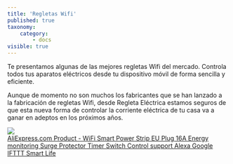 ```yaml
---
title: 'Regletas Wifi'
published: true
taxonomy:
    category:
        - docs
visible: true
---
```


Te presentamos algunas de las mejores regletas Wifi del mercado. Controla todos tus aparatos eléctricos desde tu dispositivo móvil de forma sencilla y eficiente.

Aunque de momento no son muchos los fabricantes que se han lanzado a la fabricación de regletas Wifi, desde Regleta Eléctrica estamos seguros de que esta nueva forma de controlar la corriente eléctrica de tu casa va a ganar en adeptos en los próximos años.

<a href="http://s.click.aliexpress.com/e/DydqHTa" target="_parent"><img src="//ae01.alicdn.com/kf/HTB1RYBHdTZmx1VjSZFGq6yx2XXaD/-font-b-WiFi-b-font-font-b-Smart-b-font-font-b-Power-b-font.jpg_220x220.jpg"/><span style="display:block;">AliExpress.com Product - WiFi Smart Power Strip EU Plug 16A Energy monitoring Surge Protector Timer Switch Control support Alexa Google IFTTT Smart Life</span></a>